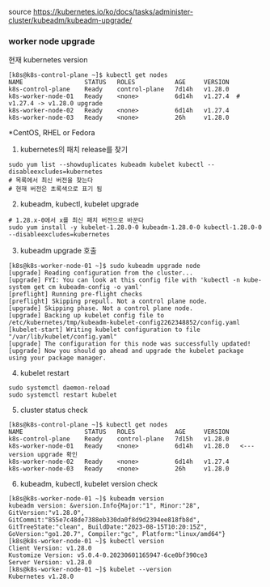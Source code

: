 source https://kubernetes.io/ko/docs/tasks/administer-cluster/kubeadm/kubeadm-upgrade/

### worker node upgrade

현재 kubernetes version

```shell
[k8s@k8s-control-plane ~]$ kubectl get nodes
NAME                 STATUS   ROLES           AGE     VERSION
k8s-control-plane    Ready    control-plane   7d14h   v1.28.0
k8s-worker-node-01   Ready    <none>          6d14h   v1.27.4  # v1.27.4 -> v1.28.0 upgrade
k8s-worker-node-02   Ready    <none>          6d14h   v1.27.4
k8s-worker-node-03   Ready    <none>          26h     v1.28.0
```

*CentOS, RHEL or Fedora

1. kubernetes의 패치 release를 찾기
```shell
sudo yum list --showduplicates kubeadm kubelet kubectl --disableexcludes=kubernetes
# 목록에서 최신 버전을 찾는다
# 현재 버전은 초록색으로 표기 됨
```


2. kubeadm, kubectl, kubelet upgrade
```shell
# 1.28.x-0에서 x를 최신 패치 버전으로 바꾼다
sudo yum install -y kubelet-1.28.0-0 kubeadm-1.28.0-0 kubectl-1.28.0-0 --disableexcludes=kubernetes
```

3. kubeadm upgrade 호출
```shell
[k8s@k8s-worker-node-01 ~]$ sudo kubeadm upgrade node
[upgrade] Reading configuration from the cluster...
[upgrade] FYI: You can look at this config file with 'kubectl -n kube-system get cm kubeadm-config -o yaml'
[preflight] Running pre-flight checks
[preflight] Skipping prepull. Not a control plane node.
[upgrade] Skipping phase. Not a control plane node.
[upgrade] Backing up kubelet config file to /etc/kubernetes/tmp/kubeadm-kubelet-config2262348852/config.yaml
[kubelet-start] Writing kubelet configuration to file "/var/lib/kubelet/config.yaml"
[upgrade] The configuration for this node was successfully updated!
[upgrade] Now you should go ahead and upgrade the kubelet package using your package manager.
```

4. kubelet restart
```shell
sudo systemctl daemon-reload
sudo systemctl restart kubelet
```

5. cluster status check
```shell
[k8s@k8s-control-plane ~]$ kubectl get nodes
NAME                 STATUS   ROLES           AGE     VERSION
k8s-control-plane    Ready    control-plane   7d15h   v1.28.0
k8s-worker-node-01   Ready    <none>          6d14h   v1.28.0   <--- version upgrade 확인
k8s-worker-node-02   Ready    <none>          6d14h   v1.27.4
k8s-worker-node-03   Ready    <none>          26h     v1.28.0
```

6. kubeadm, kubectl, kubelet version check
```shell
[k8s@k8s-worker-node-01 ~]$ kubeadm version
kubeadm version: &version.Info{Major:"1", Minor:"28", GitVersion:"v1.28.0", GitCommit:"855e7c48de7388eb330da0f8d9d2394ee818fb8d", GitTreeState:"clean", BuildDate:"2023-08-15T10:20:15Z", GoVersion:"go1.20.7", Compiler:"gc", Platform:"linux/amd64"}
[k8s@k8s-worker-node-01 ~]$ kubectl version
Client Version: v1.28.0
Kustomize Version: v5.0.4-0.20230601165947-6ce0bf390ce3
Server Version: v1.28.0
[k8s@k8s-worker-node-01 ~]$ kubelet --version
Kubernetes v1.28.0
```
